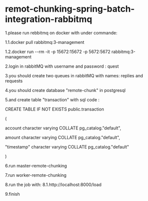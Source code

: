 # remot-chunking-spring-batch-integration-rabbitmq

1.please run rebbitmq on docker with under commande: 

1.1.docker pull rabbitmq:3-management

1.2.docker run --rm -it -p 15672:15672 -p 5672:5672 rabbitmq:3-management


2.login in rabbitMQ with username and password : quest  

3.you should create two queues in rabbitMQ with names: replies and requests

4.you should create database "remote-chunk" in postgresql

5.and create table "transaction" with sql code :

CREATE TABLE IF NOT EXISTS public.transaction

(

account character varying COLLATE pg_catalog."default",

amount character varying COLLATE pg_catalog."default",

"timestamp" character varying COLLATE pg_catalog."default"

)

6.run master-remote-chunking

7.run worker-remote-chunking

8.run the job with:
8.1.http://localhost:8000/load

9.finish
  
